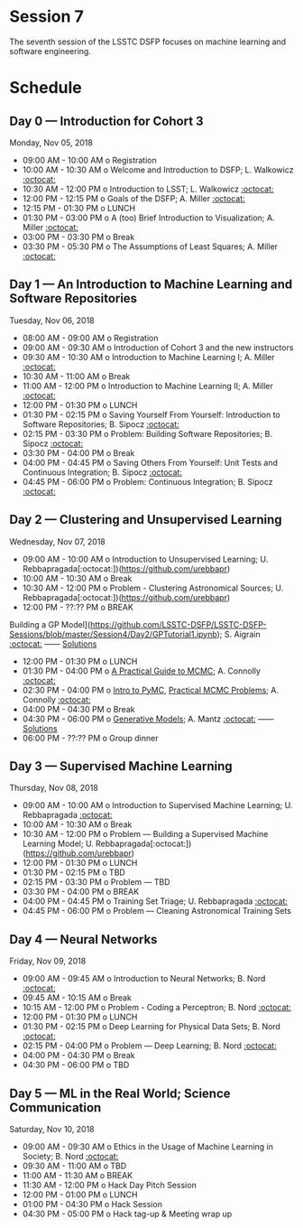 # Session 7

The seventh session of the LSSTC DSFP focuses on machine learning and software engineering.

# Schedule

## Day 0 — Introduction for Cohort 3

Monday, Nov 05, 2018

 * 09:00 AM - 10:00 AM  o  Registration
 * 10:00 AM - 10:30 AM  o  Welcome and Introduction to DSFP; L. Walkowicz [:octocat:](https://github.com/lmwalkowicz)
 * 10:30 AM - 12:00 PM  o  Introduction to LSST; L. Walkowicz [:octocat:](https://github.com/lmwalkowicz)
 * 12:00 PM - 12:15 PM  o  Goals of the DSFP; A. Miller [:octocat:](https://github.com/adamamiller)
 * 12:15 PM - 01:30 PM  o  LUNCH
 * 01:30 PM - 03:00 PM  o  A (too) Brief Introduction to Visualization; A. Miller [:octocat:](https://github.com/adamamiller)
 * 03:00 PM - 03:30 PM  o  Break
 * 03:30 PM - 05:30 PM  o  The Assumptions of Least Squares; A. Miller [:octocat:](https://github.com/adamamiller)

## Day 1 — An Introduction to Machine Learning and Software Repositories

Tuesday, Nov 06, 2018

 * 08:00 AM - 09:00 AM  o  Registration
 * 09:00 AM - 09:30 AM  o  Introduction of Cohort 3 and the new instructors
 * 09:30 AM - 10:30 AM  o  Introduction to Machine Learning I; A. Miller [:octocat:](https://github.com/adamamiller)
 * 10:30 AM - 11:00 AM  o  Break
 * 11:00 AM - 12:00 PM  o  Introduction to Machine Learning II; A. Miller [:octocat:](https://github.com/adamamiller)
 * 12:00 PM - 01:30 PM  o  LUNCH
 * 01:30 PM - 02:15 PM  o  Saving Yourself From Yourself: Introduction to Software Repositories; B. Sipocz [:octocat:](https://github.com/bsipocz)
 * 02:15 PM - 03:30 PM  o  Problem: Building Software Repositories; B. Sipocz [:octocat:](https://github.com/bsipocz)
 * 03:30 PM - 04:00 PM  o  Break
 * 04:00 PM - 04:45 PM  o  Saving Others From Yourself: Unit Tests and Continuous Integration; B. Sipocz [:octocat:](https://github.com/bsipocz)
 * 04:45 PM - 06:00 PM  o  Problem: Continuous Integration; B. Sipocz [:octocat:](https://github.com/bsipocz)

## Day 2 — Clustering and Unsupervised Learning

Wednesday, Nov 07, 2018

 * 09:00 AM - 10:00 AM  o Introduction to Unsupervised Learning; U. Rebbapragada[:octocat:])(https://github.com/urebbapr)
 * 10:00 AM - 10:30 AM  o  Break
 * 10:30 AM - 12:00 PM  o  Problem - Clustering Astronomical Sources; U. Rebbapragada[:octocat:])(https://github.com/urebbapr)
 * 12:00 PM - ??:?? PM  o  BREAK
 
 Building a GP Model](https://github.com/LSSTC-DSFP/LSSTC-DSFP-Sessions/blob/master/Session4/Day2/GPTutorial1.ipynb); S. Aigrain [:octocat:](https://github.com/saigrain) —— [Solutions](https://github.com/LSSTC-DSFP/LSSTC-DSFP-Sessions/blob/master/Session4/Day2/GPTutorial1_WithSolutions.ipynb)
 * 12:00 PM - 01:30 PM  o  LUNCH
 * 01:30 PM - 04:00 PM  o  [A Practical Guide to MCMC](https://github.com/LSSTC-DSFP/LSSTC-DSFP-Sessions/blob/master/Session4/Day2/LSSTC-DSFP4-Connolly-IntroductionToMCMC.ipynb); A. Connolly [:octocat:](https://github.com/connolly) 
 * 02:30 PM - 04:00 PM  o  [Intro to PyMC](https://github.com/LSSTC-DSFP/LSSTC-DSFP-Sessions/blob/master/Session4/Day2/LSSTC-DSFP4-Connolly-IntroductionToPYMC3.ipynb),  [Practical MCMC Problems](https://github.com/LSSTC-DSFP/LSSTC-DSFP-Sessions/blob/master/Session4/Day2/LSSTC-DSFP4-Connolly-SamplingTechniquesInMCMC.ipynb); A. Connolly [:octocat:](https://github.com/connolly) 
 * 04:00 PM - 04:30 PM  o  Break
 * 04:30 PM - 06:00 PM  o  [Generative Models](https://github.com/KIPAC/StatisticalMethods/blob/1a8d82d6e54c421fb22f2e891293f220bf257da1/chunks/generative_models.ipynb); A. Mantz [:octocat:](https://github.com/abmantz) —— [Solutions](https://github.com/KIPAC/StatisticalMethods/blob/1a8d82d6e54c421fb22f2e891293f220bf257da1/chunks/generative_models_soln.ipynb)
 * 06:00 PM - ??:?? PM  o  Group dinner

## Day 3 — Supervised Machine Learning

Thursday, Nov 08, 2018

 * 09:00 AM - 10:00 AM  o Introduction to Supervised Machine Learning; U. Rebbapragada [:octocat:](https://github.com/urebbapr)
 * 10:00 AM - 10:30 AM  o  Break
 * 10:30 AM - 12:00 PM  o  Problem –– Building a Supervised Machine Learning Model; U. Rebbapragada[:octocat:])(https://github.com/urebbapr)
 * 12:00 PM - 01:30 PM  o  LUNCH
 * 01:30 PM - 02:15 PM  o  TBD
 * 02:15 PM - 03:30 PM  o  Problem –– TBD
 * 03:30 PM - 04:00 PM  o  BREAK
 * 04:00 PM - 04:45 PM  o  Training Set Triage; U. Rebbapragada [:octocat:](https://github.com/urebbapr)
 * 04:45 PM - 06:00 PM  o  Problem –– Cleaning Astronomical Training Sets
 
## Day 4 — Neural Networks

Friday, Nov 09, 2018

 * 09:00 AM - 09:45 AM  o  Introduction to Neural Networks; B. Nord [:octocat:](https://github.com/bnord)
 * 09:45 AM - 10:15 AM  o  Break
 * 10:15 AM - 12:00 PM  o  Problem - Coding a Perceptron; B. Nord [:octocat:](https://github.com/bnord)
 * 12:00 PM - 01:30 PM  o  LUNCH
 * 01:30 PM - 02:15 PM  o  Deep Learning for Physical Data Sets; B. Nord [:octocat:](https://github.com/bnord)
 * 02:15 PM - 04:00 PM  o  Problem –– Deep Learning; B. Nord [:octocat:](https://github.com/bnord)
 * 04:00 PM - 04:30 PM  o  Break
 * 04:30 PM - 06:00 PM  o  TBD

## Day 5 — ML in the Real World; Science Communication

Saturday, Nov 10, 2018

 * 09:00 AM - 09:30 AM  o  Ethics in the Usage of Machine Learning in Society; B. Nord [:octocat:](https://github.com/bnord)
 * 09:30 AM - 11:00 AM  o  TBD
 * 11:00 AM - 11:30 AM  o  BREAK
 * 11:30 AM - 12:00 PM  o  Hack Day Pitch Session
 * 12:00 PM - 01:00 PM  o  LUNCH
 * 01:00 PM - 04:30 PM  o  Hack Session
 * 04:30 PM - 05:00 PM  o  Hack tag-up & Meeting wrap up
